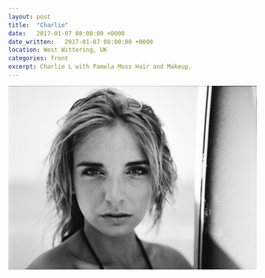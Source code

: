 ```yaml
---
layout: post
title:  "Charlie"
date:   2017-01-07 08:00:00 +0000
date_written:   2017-01-07 08:00:00 +0000
location: West Wittering, UK
categories: front
excerpt: Charlie L with Pamela Moss Hair and Makeup.
---
```

<img src="/images/potential-front/IMG_0010_59887.jpg"/>
